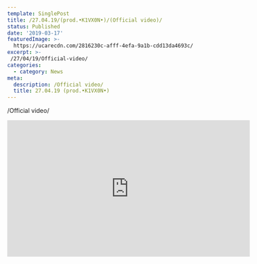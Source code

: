 ```yaml
---
template: SinglePost
title: /27.04.19/(prod.•K1VX0N•)/(Official video)/
status: Published
date: '2019-03-17'
featuredImage: >-
  https://ucarecdn.com/2816230c-afff-4efa-9a1b-cdd13da4693c/
excerpt: >-
 /27/04/19/Official-video/
categories:
  - category: News
meta:
  description: /Official video/
  title: 27.04.19 (prod.•K1VX0N•)
---
```


/Official video/   

<iframe width="560" height="315" src="https://www.youtube.com/embed/d-3UVxWDSjw" frameborder="0" allow="accelerometer; autoplay; encrypted-media; gyroscope; picture-in-picture" allowfullscreen></iframe>









